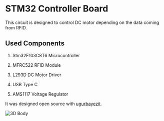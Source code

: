 # STM32 Controller Board

This circuit is designed to control DC motor depending
on the data coming from RFID. 

## Used Components

1.  Stm32F103C8T6 Microcontroller

2.  MFRC522 RFID Module

3.  L293D DC Motor Driver

4.  USB Type C

5.  AMS1117 Voltage Regulator

It was designed open source with [ugurbayezit](https://github.com/ugurbayezit).

![3D Body](https://i.hizliresim.com/n98kikv.png)
